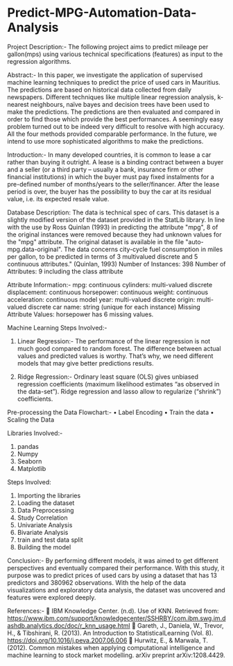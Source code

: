 # Predict-MPG-Automation-Data-Analysis
Project Description:-
The following project aims to predict mileage per gallon(mps) using various technical specifications (features) as input to the regression algorithms. 

Abstract:-
	In this paper, we investigate the application of supervised machine learning techniques to predict the price of used cars in Mauritius. The predictions are based on historical data collected from daily newspapers. Different techniques like multiple linear regression analysis, k-nearest neighbours, naïve bayes and decision trees have been used to make the predictions. The predictions are then evaluated and compared in order to find those which provide the best performances. A seemingly easy problem turned out to be indeed very difficult to resolve with high accuracy. All the four methods provided comparable performance. In the future, we intend to use more sophisticated algorithms to make the predictions.

Introduction:-
	In many developed countries, it is common to lease a car rather than buying it outright. A lease is a binding contract between a buyer and a seller (or a third party – usually a bank, insurance firm or other financial institutions) in which the buyer must pay fixed instalments for a pre-defined number of months/years to the seller/financer. After the lease period is over, the buyer has the possibility to buy the car at its residual value, i.e. its expected resale value.

Database Description:
	The data is technical spec of cars. This dataset is a slightly modified version of the dataset provided in the StatLib library. In line with the use by Ross Quinlan (1993) in predicting the attribute "mpg", 8 of the original instances were removed because they had unknown values for the "mpg" attribute. The original dataset is available in the file "auto-mpg.data-original".
	The data concerns city-cycle fuel consumption in miles per gallon, to be predicted in terms of 3 multivalued discrete and 5 continuous attributes." (Quinlan, 1993)
Number of Instances: 398
Number of Attributes: 9 including the class attribute

Attribute Information:-
	mpg: continuous cylinders: multi-valued discrete displacement: continuous horsepower: continuous weight: continuous acceleration: continuous model year: multi-valued discrete origin: multi-valued discrete car name: string (unique for each instance) Missing Attribute Values: horsepower has 6 missing values.

Machine Learning Steps Involved:-
1.	Linear Regression:-
		The performance of the linear regression is not much good compared to random forest. The difference between actual values and predicted values is worthy. That’s why, we need different models that may give better predictions results.

 

2.	Ridge Regression:-
Ordinary least square (OLS) gives unbiased regression coefficients (maximum likelihood estimates “as observed in the data-set”). Ridge regression and lasso allow to regularize (“shrink”) coefficients.
 


Pre-processing the Data Flowchart:-
•	Label Encoding
•	Train the data
•	Scaling the Data
	 



Libraries Involved:-
1. pandas
2. Numpy
3. Seaborn
4. Matplotlib

Steps Involved:
1. Importing the libraries
2. Loading the dataset
3. Data Preprocessing
4. Study Correlation
5. Univariate Analysis
6. Bivariate Analysis
7. train and test data split
8. Building the model

Conclusion:-
	By performing different models, it was aimed to get different perspectives and eventually compared their performance. With this study, it purpose was to predict prices of used cars by using a dataset that has 13 predictors and 380962 observations. With the help of the data visualizations and exploratory data analysis, the dataset was uncovered and features were explored deeply.

References:-
	IBM Knowledge Center. (n.d). Use of KNN. Retrieved from: https://www.ibm.com/support/knowledgecenter/SSHRBY/com.ibm.swg.im.dashdb.analytics.doc/doc/r_knn_usage.html
	Gareth, J., Daniela, W., Trevor, H., & Tibshirani, R. (2013). An Introduction to StatisticalLearning (Vol. 8). https://doi.org/10.1016/j.peva.2007.06.006
	Hurwitz, E., & Marwala, T. (2012). Common mistakes when applying computational intelligence and machine learning to stock market modelling. arXiv preprint arXiv:1208.4429.

